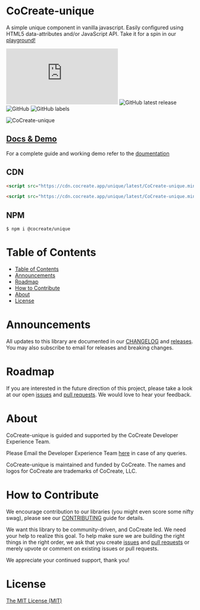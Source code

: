 # CoCreate-unique

A simple unique component in vanilla javascript. Easily configured using HTML5 data-attributes and/or JavaScript API. Take it for a spin in our [playground!](https://cocreate.app/docs/unique)

![GitHub file size in bytes](https://img.shields.io/github/size/CoCreate-app/CoCreate-unique/dist/CoCreate-unique.min.js?label=minified%20size&style=for-the-badge)
![GitHub latest release](https://img.shields.io/github/v/release/CoCreate-app/CoCreate-unique?style=for-the-badge)
![GitHub](https://img.shields.io/github/license/CoCreate-app/CoCreate-unique?style=for-the-badge)
![GitHub labels](https://img.shields.io/github/labels/CoCreate-app/CoCreate-unique/help%20wanted?style=for-the-badge)

![CoCreate-unique](https://cdn.cocreate.app/docs/CoCreate-unique.gif)

## [Docs & Demo](https://cocreate.app/docs/unique)

For a complete guide and working demo refer to the [doumentation](https://cocreate.app/docs/unique)

## CDN

```html
<script src="https://cdn.cocreate.app/unique/latest/CoCreate-unique.min.js"></script>
```

```html
<script src="https://cdn.cocreate.app/unique/latest/CoCreate-unique.min.css"></script>
```

## NPM

```shell
$ npm i @cocreate/unique
```

# Table of Contents

- [Table of Contents](#table-of-contents)
- [Announcements](#announcements)
- [Roadmap](#roadmap)
- [How to Contribute](#how-to-contribute)
- [About](#about)
- [License](#license)

<a name="announcements"></a>

# Announcements

All updates to this library are documented in our [CHANGELOG](https://github.com/CoCreate-app/CoCreate-unique/blob/master/CHANGELOG.md) and [releases](https://github.com/CoCreate-app/CoCreate-unique/releases). You may also subscribe to email for releases and breaking changes.

<a name="roadmap"></a>

# Roadmap

If you are interested in the future direction of this project, please take a look at our open [issues](https://github.com/CoCreate-app/CoCreate-unique/issues) and [pull requests](https://github.com/CoCreate-app/CoCreate-unique/pulls). We would love to hear your feedback.

<a name="about"></a>

# About

CoCreate-unique is guided and supported by the CoCreate Developer Experience Team.

Please Email the Developer Experience Team [here](mailto:develop@cocreate.app) in case of any queries.

CoCreate-unique is maintained and funded by CoCreate. The names and logos for CoCreate are trademarks of CoCreate, LLC.

<a name="contribute"></a>

# How to Contribute

We encourage contribution to our libraries (you might even score some nifty swag), please see our [CONTRIBUTING](https://github.com/CoCreate-app/CoCreate-unique/blob/master/CONTRIBUTING.md) guide for details.

We want this library to be community-driven, and CoCreate led. We need your help to realize this goal. To help make sure we are building the right things in the right order, we ask that you create [issues](https://github.com/CoCreate-app/CoCreate-unique/issues) and [pull requests](https://github.com/CoCreate-app/CoCreate-unique/pulls) or merely upvote or comment on existing issues or pull requests.

We appreciate your continued support, thank you!

# License

[The MIT License (MIT)](https://github.com/CoCreate-app/CoCreate-unique/blob/master/LICENSE)
